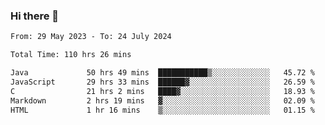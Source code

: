 ### Hi there 👋

<!--START_SECTION:waka-->

```txt
From: 29 May 2023 - To: 24 July 2024

Total Time: 110 hrs 26 mins

Java             50 hrs 49 mins  ███████████▒░░░░░░░░░░░░░   45.72 %
JavaScript       29 hrs 33 mins  ██████▓░░░░░░░░░░░░░░░░░░   26.59 %
C                21 hrs 2 mins   ████▓░░░░░░░░░░░░░░░░░░░░   18.93 %
Markdown         2 hrs 19 mins   ▓░░░░░░░░░░░░░░░░░░░░░░░░   02.09 %
HTML             1 hr 16 mins    ▒░░░░░░░░░░░░░░░░░░░░░░░░   01.15 %
```

<!--END_SECTION:waka-->
<!--
**the-beef-calculator/the-beef-calculator** is a ✨ _special_ ✨ repository because its `README.md` (this file) appears on your GitHub profile.

Here are some ideas to get you started:

- 🔭 I’m currently working on ...
- 🌱 I’m currently learning ...
- 👯 I’m looking to collaborate on ...
- 🤔 I’m looking for help with ...
- 💬 Ask me about ...
- 📫 How to reach me: ...
- 😄 Pronouns: ...
- ⚡ Fun fact: ...
-->
